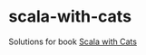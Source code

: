 # scala-with-cats
Solutions for book [Scala with Cats](https://underscore.io/books/scala-with-cats/)
